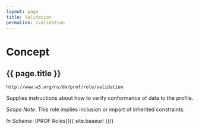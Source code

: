 ```yaml
---
layout: page
title: Validation
permalink: /validation
---
```

# Concept

## {{ page.title }}

`http://www.w3.org/ns/dx/prof/role/validation`

Supplies instructions about how to verify conformance of data to the profile.

_Scope Note_: This role implies inclusion or import of inherited constraints.

_In Scheme_: [PROF Roles]({{ site.baseurl }}/)
